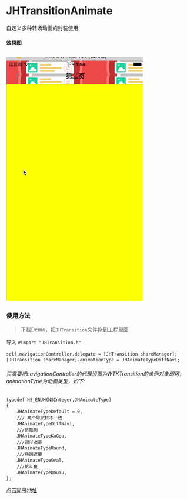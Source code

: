 # JHTransitionAnimate

自定义多种转场动画的封装使用

#### 效果图

![效果图](https://github.com/laoSanDr/JHTransitionAnimate/blob/master/动画效果.gif)
---
### 使用方法

>下载Demo，把`JHTransition`文件拖到工程里面

导入 `#import "JHTransition.h"`

```
self.navigationController.delegate = [JHTransition shareManager];
[JHTransition shareManager].animationType = JHAnimateTypeDiffNavi;
```
###### 只需要把navigationController的代理设置为WTKTransition的单例对象即可，animationType为动画类型，如下:
```
typedef NS_ENUM(NSInteger,JHAnimateType)
{
    JHAnimateTypeDefault = 0,
    /// 两个导航栏不一致
    JHAnimateTypeDiffNavi,
    ///仿酷狗
    JHAnimateTypeKuGou,
    ///圆形遮罩
    JHAnimateTypeRound,
    ///椭圆遮罩
    JHAnimateTypeOval,
    ///仿斗鱼
    JHAnimateTypeDouYu,
};
```

点击[简书地址](http://www.jianshu.com/p/dcce9d514a24)
